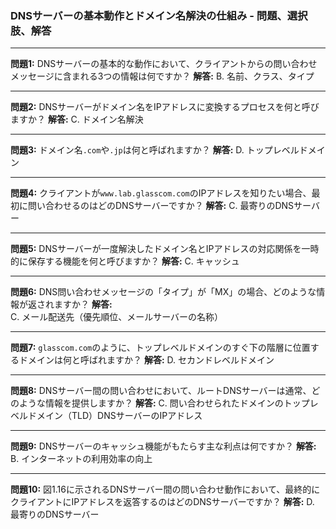 ### DNSサーバーの基本動作とドメイン名解決の仕組み - 問題、選択肢、解答

---

**問題1:** DNSサーバーの基本的な動作において、クライアントからの問い合わせメッセージに含まれる3つの情報は何ですか？
 **解答:** B. 名前、クラス、タイプ

---

**問題2:** DNSサーバーがドメイン名をIPアドレスに変換するプロセスを何と呼びますか？
**解答:** C. ドメイン名解決

---

**問題3:** ドメイン名`.com`や`.jp`は何と呼ばれますか？
**解答:** D. トップレベルドメイン

---

**問題4:** クライアントが`www.lab.glasscom.com`のIPアドレスを知りたい場合、最初に問い合わせるのはどのDNSサーバーですか？
**解答:** C. 最寄りのDNSサーバー

---

**問題5:** DNSサーバーが一度解決したドメイン名とIPアドレスの対応関係を一時的に保存する機能を何と呼びますか？
 **解答:** C. キャッシュ

---

**問題6:** DNS問い合わせメッセージの「タイプ」が「MX」の場合、どのような情報が返されますか？
**解答:** C. メール配送先（優先順位、メールサーバーの名称）

---

**問題7:** `glasscom.com`のように、トップレベルドメインのすぐ下の階層に位置するドメインは何と呼ばれますか？
**解答:** D. セカンドレベルドメイン

---

**問題8:** DNSサーバー間の問い合わせにおいて、ルートDNSサーバーは通常、どのような情報を提供しますか？
 **解答:** C. 問い合わせられたドメインのトップレベルドメイン（TLD）DNSサーバーのIPアドレス

---

**問題9:** DNSサーバーのキャッシュ機能がもたらす主な利点は何ですか？
 **解答:** B. インターネットの利用効率の向上

---

**問題10:** 図1.16に示されるDNSサーバー間の問い合わせ動作において、最終的にクライアントにIPアドレスを返答するのはどのDNSサーバーですか？
**解答:** D. 最寄りのDNSサーバー